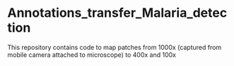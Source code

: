 # Annotations_transfer_Malaria_detection
This repository contains code to map patches from 1000x (captured from mobile camera attached to microscope) to 400x and 100x
